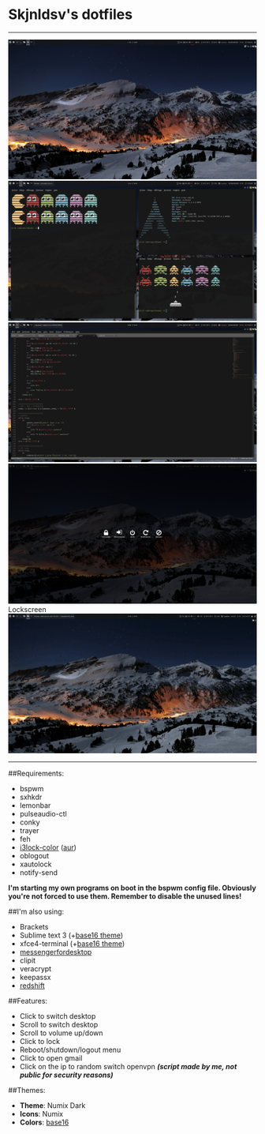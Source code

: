 # Skjnldsv's dotfiles
------------------------
![screenshot1](https://raw.githubusercontent.com/skjnldsv/dotfiles/master/Screenshot1.png)
![screenshot2](https://raw.githubusercontent.com/skjnldsv/dotfiles/master/Screenshot2.png)
![screenshot3](https://raw.githubusercontent.com/skjnldsv/dotfiles/master/Screenshot3.png)
![screenshot4](https://raw.githubusercontent.com/skjnldsv/dotfiles/master/Screenshot4.png)
Lockscreen
![screenvid](https://raw.githubusercontent.com/skjnldsv/dotfiles/master/Screenvid.gif)

------------------------
##Requirements:
- bspwm
- sxhkdr
- lemonbar
- pulseaudio-ctl
- conky
- trayer
- feh
- [i3lock-color][i3lock-color] ([aur][aur-i3lock])
- oblogout
- xautolock
- notify-send

**I'm starting my own programs on boot in the bspwm config file. Obviously you're not forced to use them. Remember to disable the unused lines!**

##I'm also using:
- Brackets
- Sublime text 3 (+[base16 theme][base16-subl])
- xfce4-terminal (+[base16 theme][base16-term])
- [messengerfordesktop][messengerfordesktop]
- clipit
- veracrypt
- keepassx
- [redshift][redshift]

##Features:
- Click to switch desktop
- Scroll to switch desktop
- Scroll to volume up/down
- Click to lock
- Reboot/shutdown/logout menu
- Click to open gmail
- Click on the ip to random switch openvpn ***(script made by me, not public for security reasons)***

##Themes:
- **Theme**: Numix Dark
- **Icons**: Numix
- **Colors**: [base16][base16]


[base16-subl]: https://github.com/chriskempson/base16-textmate
[base16-term]: https://github.com/chriskempson/base16-xfce4-terminal
[base16]: https://github.com/chriskempson/base16
[messengerfordesktop]: https://github.com/Aluxian/Facebook-Messenger-Desktop
[redshift]: http://jonls.dk/redshift/
[i3lock-color]: https://github.com/eBrnd/i3lock-color
[aur-i3lock]: https://aur.archlinux.org/packages/i3lock-color-git/